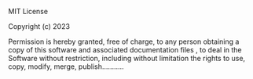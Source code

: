 MIT License

Copyright (c) 2023 

Permission is hereby granted, free of charge, to any person obtaining a copy of this software and associated documentation files , to deal in the Software without restriction, including without limitation the rights to use, copy, modify, merge, publish...........
